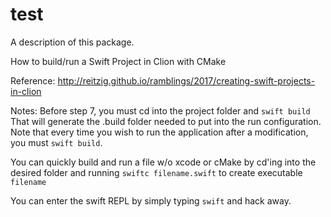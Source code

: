 # test

A description of this package.

How to build/run a Swift Project in Clion with CMake

Reference: http://reitzig.github.io/ramblings/2017/creating-swift-projects-in-clion

Notes:
Before step 7, you must cd into the project folder and `swift build`
That will generate the .build folder needed to put into the run configuration.
Note that every time you wish to run the application after a modification, you must `swift build`.

You can quickly build and run a file w/o xcode or cMake by cd'ing into the desired folder and running
`swiftc filename.swift` to create executable `filename`

You can enter the swift REPL by simply typing `swift` and hack away.